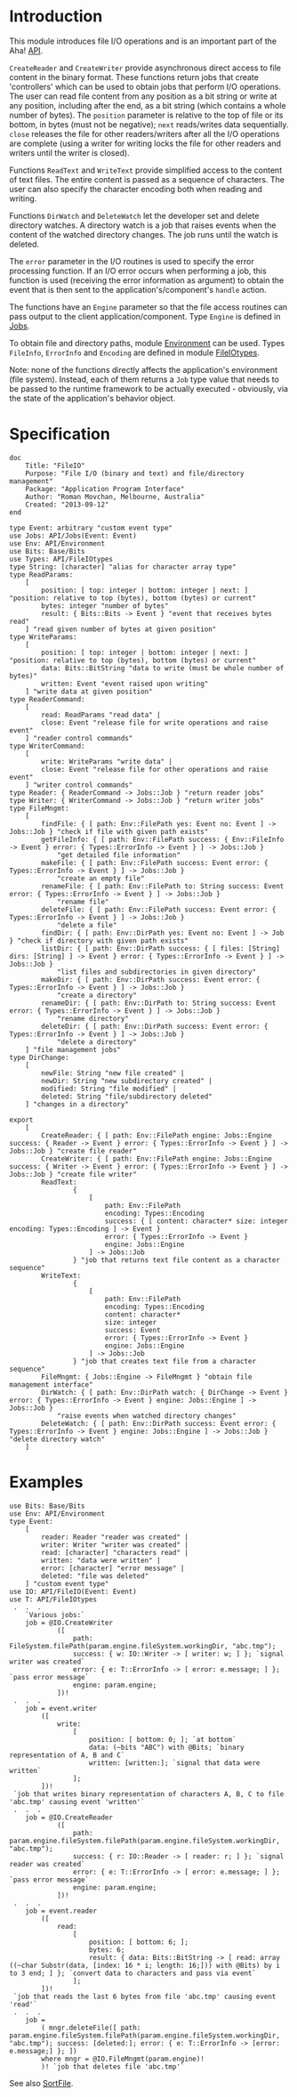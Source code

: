 # Introduction #

This module introduces file I/O operations and is an important part of the Aha! [API](API.md).

`CreateReader` and `CreateWriter` provide asynchronous direct access to file content in the binary format. These functions return jobs that create 'controllers' which can be used to obtain jobs that perform I/O operations. The user can read file content from any position as a bit string or write at any position, including after the end, as a bit string (which contains a whole number of bytes). The `position` parameter is relative to the top of file or its bottom, in bytes (must not be negative); `next` reads/writes data sequentially. `close` releases the file for other readers/writers after all the I/O operations are complete (using a writer for writing locks the file for other readers and writers until the writer is closed).

Functions `ReadText` and `WriteText` provide simplified access to the content of text files. The entire content is passed as a sequence of characters. The user can also specify the character encoding both when reading and writing.

Functions `DirWatch` and `DeleteWatch` let the developer set and delete directory watches. A directory watch is a job that raises events when the content of the watched directory changes. The job runs until the watch is deleted.

The `error` parameter in the I/O routines is used to specify the error processing function. If an I/O error occurs when performing a job, this function is used (receiving the error information as argument) to obtain the event that is then sent to the application's/component's `handle` action.

The functions have an `Engine` parameter so that the file access routines can pass output to the client application/component. Type `Engine` is defined in [Jobs](Jobs.md).

To obtain file and directory paths, module [Environment](Environment.md) can be used. Types `FileInfo`, `ErrorInfo` and `Encoding` are defined in module [FileIOtypes](FileIOtypes.md).

Note: none of the functions directly affects the application's environment (file system). Instead, each of them returns a `Job` type value that needs to be passed to the runtime framework to be actually executed - obviously, via the state of the application's behavior object.

# Specification #
```
doc 
    Title: "FileIO"
    Purpose: "File I/O (binary and text) and file/directory management"
    Package: "Application Program Interface"
    Author: "Roman Movchan, Melbourne, Australia"
    Created: "2013-09-12"
end

type Event: arbitrary "custom event type"
use Jobs: API/Jobs(Event: Event)
use Env: API/Environment
use Bits: Base/Bits
use Types: API/FileIOtypes
type String: [character] "alias for character array type"
type ReadParams:
    [ 
        position: [ top: integer | bottom: integer | next: ] "position: relative to top (bytes), bottom (bytes) or current"
        bytes: integer "number of bytes" 
        result: { Bits::Bits -> Event } "event that receives bytes read"
    ] "read given number of bytes at given position" 
type WriteParams:
    [ 
        position: [ top: integer | bottom: integer | next: ] "position: relative to top (bytes), bottom (bytes) or current"
        data: Bits::BitString "data to write (must be whole number of bytes)" 
        written: Event "event raised upon writing"
    ] "write data at given position" 
type ReaderCommand:
    [
        read: ReadParams "read data" |
        close: Event "release file for write operations and raise event"
    ] "reader control commands"
type WriterCommand:
    [
        write: WriteParams "write data" |
        close: Event "release file for other operations and raise event"
    ] "writer control commands"
type Reader: { ReaderCommand -> Jobs::Job } "return reader jobs"
type Writer: { WriterCommand -> Jobs::Job } "return writer jobs"
type FileMngmt:
    [
        findFile: { [ path: Env::FilePath yes: Event no: Event ] -> Jobs::Job } "check if file with given path exists"
        getFileInfo: { [ path: Env::FilePath success: { Env::FileInfo -> Event } error: { Types::ErrorInfo -> Event } ] -> Jobs::Job } 
            "get detailed file information"
        makeFile: { [ path: Env::FilePath success: Event error: { Types::ErrorInfo -> Event } ] -> Jobs::Job } 
            "create an empty file"
        renameFile: { [ path: Env::FilePath to: String success: Event error: { Types::ErrorInfo -> Event } ] -> Jobs::Job } 
            "rename file"
        deleteFile: { [ path: Env::FilePath success: Event error: { Types::ErrorInfo -> Event } ] -> Jobs::Job } 
            "delete a file"
        findDir: { [ path: Env::DirPath yes: Event no: Event ] -> Job } "check if directory with given path exists"
        listDir: { [ path: Env::DirPath success: { [ files: [String] dirs: [String] ] -> Event } error: { Types::ErrorInfo -> Event } ] -> Jobs::Job } 
            "list files and subdirectories in given directory"
        makeDir: { [ path: Env::DirPath success: Event error: { Types::ErrorInfo -> Event } ] -> Jobs::Job } 
            "create a directory"
        renameDir: { [ path: Env::DirPath to: String success: Event error: { Types::ErrorInfo -> Event } ] -> Jobs::Job } 
            "rename directory"
        deleteDir: { [ path: Env::DirPath success: Event error: { Types::ErrorInfo -> Event } ] -> Jobs::Job } 
            "delete a directory"
    ] "file management jobs"
type DirChange:
    [
        newFile: String "new file created" |
        newDir: String "new subdirectory created" |
        modified: String "file modified" |
        deleted: String "file/subdirectory deleted" 
    ] "changes in a directory"
    
export 
    [
        CreateReader: { [ path: Env::FilePath engine: Jobs::Engine success: { Reader -> Event } error: { Types::ErrorInfo -> Event } ] -> Jobs::Job } "create file reader"
        CreateWriter: { [ path: Env::FilePath engine: Jobs::Engine success: { Writer -> Event } error: { Types::ErrorInfo -> Event } ] -> Jobs::Job } "create file writer"
        ReadText: 
                { 
                    [ 
                        path: Env::FilePath 
                        encoding: Types::Encoding 
                        success: { [ content: character* size: integer encoding: Types::Encoding ] -> Event } 
                        error: { Types::ErrorInfo -> Event } 
                        engine: Jobs::Engine
                    ] -> Jobs::Job 
                } "job that returns text file content as a character sequence"
        WriteText: 
                { 
                    [ 
                        path: Env::FilePath 
                        encoding: Types::Encoding 
                        content: character*
                        size: integer
                        success: Event
                        error: { Types::ErrorInfo -> Event } 
                        engine: Jobs::Engine
                    ] -> Jobs::Job 
                } "job that creates text file from a character sequence"
        FileMngmt: { Jobs::Engine -> FileMngmt } "obtain file management interface"
        DirWatch: { [ path: Env::DirPath watch: { DirChange -> Event } error: { Types::ErrorInfo -> Event } engine: Jobs::Engine ] -> Jobs::Job } 
            "raise events when watched directory changes"
        DeleteWatch: { [ path: Env::DirPath success: Event error: { Types::ErrorInfo -> Event } engine: Jobs::Engine ] -> Jobs::Job } "delete directory watch"     
    ]
```

# Examples #

```
use Bits: Base/Bits
use Env: API/Environment
type Event:
    [
        reader: Reader "reader was created" |
        writer: Writer "writer was created" |
        read: [character] "characters read" |
        written: "data were written" |
        error: [character] "error message" |
        deleted: "file was deleted"
    ] "custom event type"
use IO: API/FileIO(Event: Event)
use T: API/FileIOtypes
 .  .  .
    `Various jobs:`
    job = @IO.CreateWriter
            ([ 
                path: FileSystem.filePath(param.engine.fileSystem.workingDir, "abc.tmp");
                success: { w: IO::Writer -> [ writer: w; ] }; `signal writer was created`
                error: { e: T::ErrorInfo -> [ error: e.message; ] }; `pass error message` 
                engine: param.engine;
            ])!
 .  .  .
    job = event.writer
        ([ 
            write: 
                [ 
                    position: [ bottom: 0; ]; `at bottom`
                    data: (~bits "ABC") with @Bits; `binary representation of A, B and C`
                    written: [written:]; `signal that data were written`
                ]; 
        ])!
 `job that writes binary representation of characters A, B, C to file 'abc.tmp' causing event 'written'`
 .  .  .
    job = @IO.CreateReader
            ([ 
                path: param.engine.fileSystem.filePath(param.engine.fileSystem.workingDir, "abc.tmp");
                success: { r: IO::Reader -> [ reader: r; ] }; `signal reader was created`
                error: { e: T::ErrorInfo -> [ error: e.message; ] }; `pass error message` 
                engine: param.engine;
            ])!
 .  .  .
    job = event.reader
        ([ 
            read: 
                [ 
                    position: [ bottom: 6; ]; 
                    bytes: 6; 
                    result: { data: Bits::BitString -> [ read: array ((~char Substr(data, [index: 16 * i; length: 16;])) with @Bits) by i to 3 end; ] }; `convert data to characters and pass via event`
                ]; 
        ])! 
 `job that reads the last 6 bytes from file 'abc.tmp' causing event 'read'`
 .  .  .
    job = 
        ( mngr.deleteFile([ path: param.engine.fileSystem.filePath(param.engine.fileSystem.workingDir, "abc.tmp"); success: [deleted:]; error: { e: T::ErrorInfo -> [error: e.message;] }; ])
        where mngr = @IO.FileMngmt(param.engine)!
        )! `job that deletes file 'abc.tmp'`
```

See also [SortFile](SortFile.md).